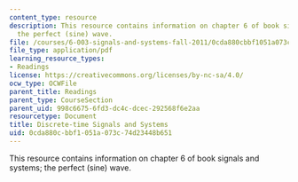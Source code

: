 ```yaml
---
content_type: resource
description: This resource contains information on chapter 6 of book signals and systems;
  the perfect (sine) wave.
file: /courses/6-003-signals-and-systems-fall-2011/0cda880cbbf1051a073c74d23448b651_MIT6_003F11_chap6.pdf
file_type: application/pdf
learning_resource_types:
- Readings
license: https://creativecommons.org/licenses/by-nc-sa/4.0/
ocw_type: OCWFile
parent_title: Readings
parent_type: CourseSection
parent_uid: 998c6675-6fd3-dc4c-dcec-292568f6e2aa
resourcetype: Document
title: Discrete-time Signals and Systems
uid: 0cda880c-bbf1-051a-073c-74d23448b651
---
```

This resource contains information on chapter 6 of book signals and systems; the perfect (sine) wave.